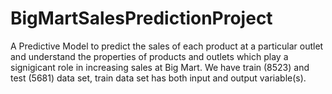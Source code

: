 # BigMartSalesPredictionProject
A Predictive Model to predict the sales of each product at a particular outlet and understand the properties of products and outlets which play a signigicant role in increasing sales at Big Mart.
We have train (8523) and test (5681) data set, train data set has both input and output variable(s).
